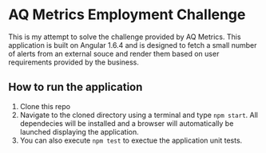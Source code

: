 # AQ Metrics Employment Challenge
This is my attempt to solve the challenge provided by AQ Metrics.  This application is built on Angular 1.6.4 and is designed to fetch a small number of alerts from an external souce and render them based on user requirements provided by the business.

## How to run the application
1. Clone this repo
2. Navigate to the cloned directory using a terminal and type `npm start`.  All dependecies will be installed and a browser will automatically be launched displaying the application.
3. You can also execute `npm test` to exectue the application unit tests.